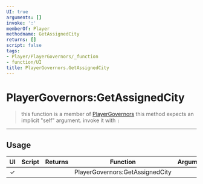 ```yaml
---
UI: true
arguments: []
invoke: ':'
memberOf: Player
methodname: GetAssignedCity
returns: []
script: false
tags:
- Player/PlayerGovernors/_function
- function/UI
title: PlayerGovernors.GetAssignedCity
---
```

# PlayerGovernors:GetAssignedCity
> this function is a member of [PlayerGovernors](civ-6/lua/PlayerGovernors.md)
> this method expects an implicit "self" argument. invoke it with `:`
-----
## Usage
|  UI | Script | Returns | Function | Arguments |
|:---:|:------:|-------:|:--------:|:---------|
|✓| ||PlayerGovernors:GetAssignedCity||
